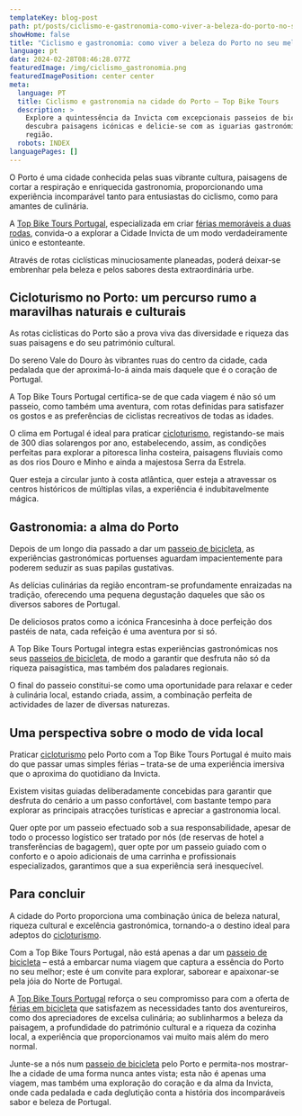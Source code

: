 ```yaml
---
templateKey: blog-post
path: pt/posts/ciclismo-e-gastronomia-como-viver-a-beleza-do-porto-no-seu-melhor//
showHome: false
title: "Ciclismo e gastronomia: como viver a beleza do Porto no seu melhor"
language: pt
date: 2024-02-28T08:46:28.077Z
featuredImage: /img/ciclismo_gastronomia.png
featuredImagePosition: center center
meta:
  language: PT
  title: Ciclismo e gastronomia na cidade do Porto – Top Bike Tours
  description: >
    Explore a quintessência da Invicta com excepcionais passeios de bicicleta –
    descubra paisagens icónicas e delicie-se com as iguarias gastronómicas da
    região. 
  robots: INDEX
languagePages: []
---
```

O Porto é uma cidade conhecida pelas suas vibrante cultura, paisagens de cortar a respiração e enriquecida gastronomia, proporcionando uma experiência incomparável tanto para entusiastas do ciclismo, como para amantes de culinária.

A [Top Bike Tours Portugal](https://topbiketoursportugal.com/pt/), especializada em criar [férias memoráveis a duas rodas](https://topbiketoursportugal.com/passeios-de-bicicleta-portugal/), convida-o a explorar a Cidade Invicta de um modo verdadeiramente único e estonteante.

Através de rotas ciclísticas minuciosamente planeadas, poderá deixar-se embrenhar pela beleza e pelos sabores desta extraordinária urbe.

## Cicloturismo no Porto: um percurso rumo a maravilhas naturais e culturais

As rotas ciclísticas do Porto são a prova viva das diversidade e riqueza das suas paisagens e do seu património cultural.

Do sereno Vale do Douro às vibrantes ruas do centro da cidade, cada pedalada que der aproximá-lo-á ainda mais daquele que é o coração de Portugal.

A Top Bike Tours Portugal certifica-se de que cada viagem é não só um passeio, como também uma aventura, com rotas definidas para satisfazer os gostos e as preferências de ciclistas recreativos de todas as idades.

O clima em Portugal é ideal para praticar [cicloturismo](https://topbiketoursportugal.com/passeios-de-bicicleta-portugal/), registando-se mais de 300 dias solarengos por ano, estabelecendo, assim, as condições perfeitas para explorar a pitoresca linha costeira, paisagens fluviais como as dos rios Douro e Minho e ainda a majestosa Serra da Estrela.

Quer esteja a circular junto à costa atlântica, quer esteja a atravessar os centros históricos de múltiplas vilas, a experiência é indubitavelmente mágica.

## Gastronomia: a alma do Porto

Depois de um longo dia passado a dar um [passeio de bicicleta](https://topbiketoursportugal.com/passeios-bicicleta-porto/), as experiências gastronómicas portuenses aguardam impacientemente para poderem seduzir as suas papilas gustativas.

As delícias culinárias da região encontram-se profundamente enraizadas na tradição, oferecendo uma pequena degustação daqueles que são os diversos sabores de Portugal.

De deliciosos pratos como a icónica Francesinha à doce perfeição dos pastéis de nata, cada refeição é uma aventura por si só.

A Top Bike Tours Portugal integra estas experiências gastronómicas nos seus [passeios de bicicleta](https://topbiketoursportugal.com/passeios-bicicleta-porto/), de modo a garantir que desfruta não só da riqueza paisagística, mas também dos paladares regionais.

O final do passeio constitui-se como uma oportunidade para relaxar e ceder à culinária local, estando criada, assim, a combinação perfeita de actividades de lazer de diversas naturezas. 

## Uma perspectiva sobre o modo de vida local

Praticar [cicloturismo](https://topbiketoursportugal.com/passeios-de-bicicleta-portugal/) pelo Porto com a Top Bike Tours Portugal é muito mais do que passar umas simples férias – trata-se de uma experiência imersiva que o aproxima do quotidiano da Invicta.

Existem visitas guiadas deliberadamente concebidas para garantir que desfruta do cenário a um passo confortável, com bastante tempo para explorar as principais atracções turísticas e apreciar a gastronomia local.

Quer opte por um passeio efectuado sob a sua responsabilidade, apesar de todo o processo logístico ser tratado por nós (de reservas de hotel a transferências de bagagem), quer opte por um passeio guiado com o conforto e o apoio adicionais de uma carrinha e profissionais especializados, garantimos que a sua experiência será inesquecível.

## Para concluir

A cidade do Porto proporciona uma combinação única de beleza natural, riqueza cultural e excelência gastronómica, tornando-a o destino ideal para adeptos do [cicloturismo](https://topbiketoursportugal.com/passeios-de-bicicleta-portugal/).

Com a Top Bike Tours Portugal, não está apenas a dar um [passeio de bicicleta](https://topbiketoursportugal.com/passeios-bicicleta-porto/) – está a embarcar numa viagem que captura a essência do Porto no seu melhor; este é um convite para explorar, saborear e apaixonar-se pela jóia do Norte de Portugal.

A [Top Bike Tours Portugal](https://topbiketoursportugal.com/pt/) reforça o seu compromisso para com a oferta de [férias em bicicleta](https://topbiketoursportugal.com/passeios-de-bicicleta-portugal/) que satisfazem as necessidades tanto dos aventureiros, como dos apreciadores de excelsa culinária; ao sublinharmos a beleza da paisagem, a profundidade do património cultural e a riqueza da cozinha local, a experiência que proporcionamos vai muito mais além do mero normal.

Junte-se a nós num [passeio de bicicleta](https://topbiketoursportugal.com/passeios-bicicleta-porto/) pelo Porto e permita-nos mostrar-lhe a cidade de uma forma nunca antes vista; esta não é apenas uma viagem, mas também uma exploração do coração e da alma da Invicta, onde cada pedalada e cada deglutição conta a história dos incomparáveis sabor e beleza de Portugal.